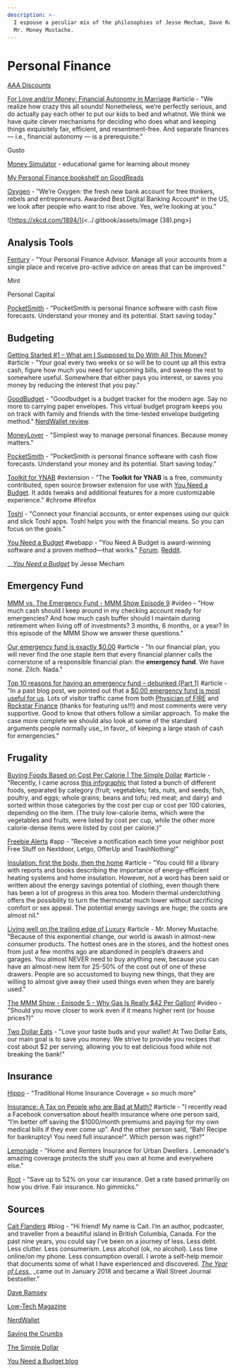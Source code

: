 ```yaml
---
description: >-
  I espouse a peculiar mix of the philosophies of Jesse Mecham, Dave Ramsey, and
  Mr. Money Mustache.
---
```


# Personal Finance

[AAA Discounts](https://discounts.acg.aaa.com/deal/overview)

[For Love and/or Money: Financial Autonomy in Marriage](http://messymatters.com/autonomy/) #article - "We realize how crazy this all sounds! Nonetheless, we’re perfectly serious, and do actually pay each other to put our kids to bed and whatnot. We think we have quite clever mechanisms for deciding who does what and keeping things exquisitely fair, efficient, and resentment-free. And separate finances — i.e., financial autonomy — is a prerequisite."

Gusto

[Money Simulator](https://simulator.money/play) - educational game for learning about money

[My Personal Finance bookshelf on GoodReads](https://www.goodreads.com/review/list/9682365-nathan?shelf=personal-finance)

[Oxygen](https://oxygenbank.com) - "We’re Oxygen: the fresh new bank account for free thinkers, rebels and entrepreneurs. Awarded Best Digital Banking Account\* in the US, we look after people who want to rise above.&#x20;
Yes, we’re looking at you."

![https://xkcd.com/1894/](<../.gitbook/assets/image (38).png>)

## Analysis Tools

[Fentury](https://www.fentury.com) - "Your Personal Finance Advisor. Manage all your accounts from a single place and receive pro-active advice on areas that can be improved."

Mint

Personal Capital

[PocketSmith](https://www.pocketsmith.com) - "PocketSmith is personal finance software with cash flow forecasts. Understand your money and its potential. Start saving today."

## Budgeting

[Getting Started #1 – What am I Supposed to Do With All This Money?](https://www.mrmoneymustache.com/2011/04/10/post-4-what-am-i-supposed-to-do-with-all-this-money/) #article - "Your goal every two weeks or so will be to count up all this extra cash, figure how much you need for upcoming bills, and sweep the rest to somewhere useful. Somewhere that either pays you interest, or saves you money by reducing the interest that _you_ pay."

[GoodBudget](https://goodbudget.com) - "Goodbudget is a budget tracker for the modern age. Say no more to carrying paper envelopes. This virtual budget program keeps you on track with family and friends with the time-tested envelope budgeting method." [NerdWallet review](https://www.nerdwallet.com/article/finance/goodbudget-app-review).

[MoneyLover](https://moneylover.me) - "Simplest way to manage personal finances. Because money matters."

[PocketSmith](https://www.pocketsmith.com) - "PocketSmith is personal finance software with cash flow forecasts. Understand your money and its potential. Start saving today."

[Toolkit for YNAB](http://toolkitforynab.com) #extension - "The **Toolkit for YNAB** is a free, community contributed, open source browser extension for use with [You Need a Budget](https://www.youneedabudget.com). It adds tweaks and additional features for a more customizable experience."  #chrome #firefox

[Toshl](https://toshl.com/personal-finance/) - "Connect your financial accounts, or enter expenses using our quick and slick Toshl apps. Toshl helps you with the financial means. So you can focus on the goals."

[You Need a Budget](https://www.youneedabudget.com) #webapp - "You Need A Budget is award-winning software and a proven method—that works." [Forum](https://support.youneedabudget.com). [Reddit](https://www.reddit.com/r/ynab/).

__[_You Need a Budget_](https://www.youneedabudget.com/book-order-now/) by Jesse Mecham

## Emergency Fund

[MMM vs. The Emergency Fund - MMM Show Episode 9](https://www.youtube.com/watch?v=tFpJrqp0l\_4) #video - "How much cash should I keep around in my checking account ready for emergencies? And how much cash buffer should I maintain during retirement when living off of investments? 3 months, 6 months, or a year? In this episode of the MMM Show we answer these questions."

[Our emergency fund is exactly $0.00](https://earlyretirementnow.com/2016/05/05/emergency-fund/) #article - "In our financial plan, you will never find the one staple item that every financial planner calls the cornerstone of a responsible financial plan: the **emergency fund**. We have none. Zilch. Nada."

[Top 10 reasons for having an emergency fund – debunked (Part 1)](https://earlyretirementnow.com/2016/09/07/debunking-emergency-funds-part1/) #article - "In a past blog post, we pointed out that a [$0.00 emergency fund is most useful for us](http://earlyretirementnow.com/2016/05/05/emergency-fund/). Lots of visitor traffic came from both [Physician of FIRE](http://www.physicianonfire.com/sunday-best-5152016/) and [Rockstar Finance](http://rockstarfinance.com) (thanks for featuring us!!!) and most comments were very supportive. Good to know that others follow a similar approach. To make the case more complete we should also look at some of the standard arguments people normally use_ in favor_ of keeping a large stash of cash for emergencies."

## Frugality

[Buying Foods Based on Cost Per Calorie | The Simple Dollar](https://www.thesimpledollar.com/save-money/buying-foods-based-on-cost-per-calorie/#:\~:text=You%20might%20also%20notice%20that%20eggs%20are%20cheap%2C,makes%20for%20a%20reasonable%20occasional%20breakfast%20food%2C%20too.) #article - "Recently, I came across [this infographic](http://i.imgur.com/wV3DiTX.png) that listed a bunch of different foods, separated by category (fruit; vegetables; fats, nuts, and seeds; fish, poultry, and eggs; whole grains; beans and tofu; red meat; and dairy) and sorted within those categories by the cost per cup or cost per 100 calories, depending on the item. (The truly low-calorie items, which were the vegetables and fruits, were listed by cost per cup, while the other more calorie-dense items were listed by cost per calorie.)"

[Freebie Alerts](https://freebiealerts.app) #app - "Receive a notification each time your neighbor post Free Stuff on Nextdoor, Letgo, OfferUp and TrashNothing!"

[Insulation: first the body, then the home](https://www.lowtechmagazine.com/2011/02/body-insulation-thermal-underwear.html) #article - "You could fill a library with reports and books describing the importance of energy-efficient heating systems and home insulation. However, not a word has been said or written about the energy savings potential of clothing, even though there has been a lot of progress in this area too. Modern thermal underclothing offers the possibility to turn the thermostat much lower without sacrificing comfort or sex appeal. The potential energy savings are huge; the costs are almost nil."

[Living well on the trailing edge of Luxury](https://www.mrmoneymustache.com/2011/04/29/living-well-on-the-trailing-edge-of-luxury/) #article - Mr. Money Mustache. "Because of this exponential change, our world is awash in almost-new consumer products. The hottest ones are in the stores, and the hottest ones from just a few months ago are abandoned in people’s drawers and garages. You almost NEVER need to buy anything new, because you can have an almost-new item for 25-50% of the cost out of one of these drawers. People are so accustomed to buying new things, that they are willing to almost give away their used things even when they are barely used."

[The MMM Show - Episode 5 - Why Gas Is Really $42 Per Gallon!](https://www.youtube.com/watch?v=m6t1Xk-yJIc) #video - "Should you move closer to work even if it means higher rent (or house prices?)"

[Two Dollar Eats](https://twodollareats.com) - "Love your taste buds and your wallet! At Two Dollar Eats, our main goal is to save you money. We strive to provide you recipes that cost about $2 per serving, allowing you to eat delicious food while not breaking the bank!"

## Insurance

[Hippo](https://myhippo.com) - "Traditional Home Insurance Coverage + so much more"

[Insurance: A Tax on People who are Bad at Math?](https://www.mrmoneymustache.com/2011/06/02/insurance-a-tax-on-people-who-are-bad-at-math/) #article - "I recently read a Facebook conversation about health insurance where one person said, “I’m better off saving the $1000/month premiums and paying for my own medical bills if they ever come up”. And the other person said, “Bah! Recipe for bankruptcy! You need full insurance!”. Which person was right?"

[Lemonade](https://www.lemonade.com) - "Home and Renters Insurance for Urban Dwellers
. Lemonade's amazing coverage protects the stuff you own at home and everywhere else."

[Root](https://www.joinroot.com) - "Save up to 52% on your car insurance.
&#x20;Get a rate based primarily on how you drive. Fair insurance. No gimmicks."

## Sources

[Cait Flanders](https://caitflanders.com) #blog - "Hi friend! My name is Cait. I’m an author, podcaster, and traveller from a beautiful island in British Columbia, Canada. For the past nine years, you could say I’ve been on a journey of less. Less debt. Less clutter. Less consumerism. Less alcohol (ok, _no_ alcohol). Less time online/on my phone. Less consumption overall. I wrote a self-help memoir that documents some of what I have experienced and discovered. [_The Year of Less_](https://caitflanders.com/the-year-of-less/)_ _came out in January 2018 and became a Wall Street Journal bestseller."

[Dave Ramsey](https://www.daveramsey.com)

[Low-Tech Magazine](https://www.lowtechmagazine.com)

[NerdWallet](https://www.nerdwallet.com/?trk=nw\_gn\_4.0)

[Saving the Crumbs](https://www.savingthecrumbs.com)

[The Simple Dollar](https://www.thesimpledollar.com)

[You Need a Budget blog](https://www.youneedabudget.com/blog/)
